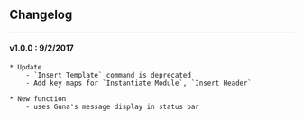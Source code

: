 ## Changelog
***

#### v1.0.0 : 9/2/2017

	* Update
		- `Insert Template` command is deprecated
		- Add key maps for `Instantiate Module`, `Insert Header`

	* New function
		- uses Guna's message display in status bar
